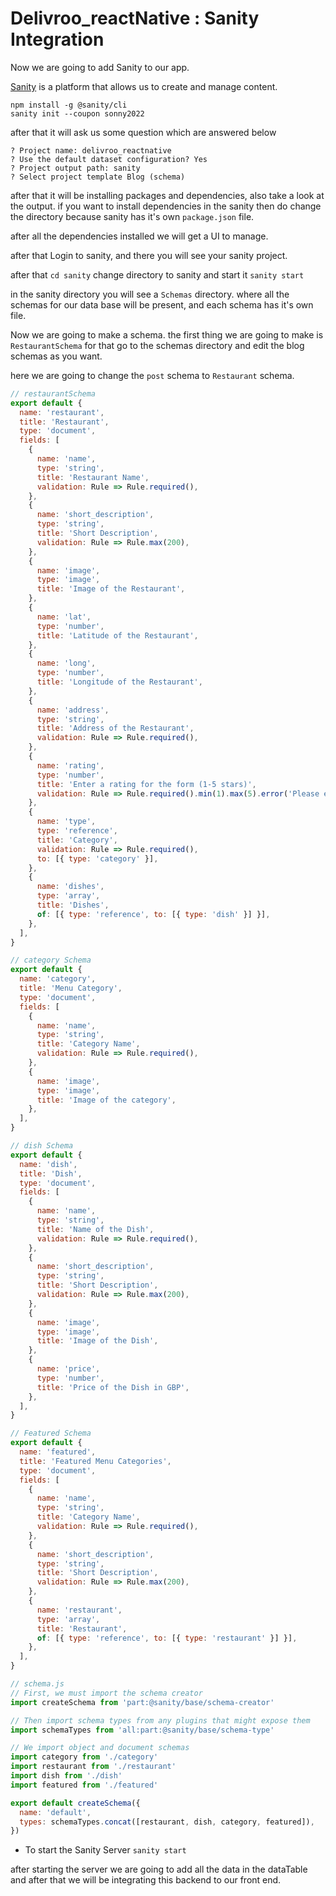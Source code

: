 # Delivroo_reactNative : Sanity Integration

Now we are going to add Sanity to our app.

[Sanity](https://snaity.io/sonny) is a platform that allows us to create and manage content.

```
npm install -g @sanity/cli
sanity init --coupon sonny2022
```

after that it will ask us some question which are answered below

```
? Project name: delivroo_reactnative
? Use the default dataset configuration? Yes
? Project output path: sanity
? Select project template Blog (schema)
```

after that it will be installing packages and dependencies, also take a look at the output. if you want to install dependencies in the sanity then do change the directory because sanity has it's own `package.json` file.

after all the dependencies installed we will get a UI to manage.

after that Login to sanity, and there you will see your sanity project.

after that `cd sanity` change directory to sanity and start it `sanity start`

in the sanity directory you will see a `Schemas` directory. where all the schemas for our data base will be present, and each schema has it's own file.

Now we are going to make a schema. the first thing we are going to make is `RestaurantSchema` for that go to the schemas directory and edit the blog schemas as you want.

here we are going to change the `post` schema to `Restaurant` schema.

```js
// restaurantSchema
export default {
  name: 'restaurant',
  title: 'Restaurant',
  type: 'document',
  fields: [
    {
      name: 'name',
      type: 'string',
      title: 'Restaurant Name',
      validation: Rule => Rule.required(),
    },
    {
      name: 'short_description',
      type: 'string',
      title: 'Short Description',
      validation: Rule => Rule.max(200),
    },
    {
      name: 'image',
      type: 'image',
      title: 'Image of the Restaurant',
    },
    {
      name: 'lat',
      type: 'number',
      title: 'Latitude of the Restaurant',
    },
    {
      name: 'long',
      type: 'number',
      title: 'Longitude of the Restaurant',
    },
    {
      name: 'address',
      type: 'string',
      title: 'Address of the Restaurant',
      validation: Rule => Rule.required(),
    },
    {
      name: 'rating',
      type: 'number',
      title: 'Enter a rating for the form (1-5 stars)',
      validation: Rule => Rule.required().min(1).max(5).error('Please enter a value between 1 and 5'),
    },
    {
      name: 'type',
      type: 'reference',
      title: 'Category',
      validation: Rule => Rule.required(),
      to: [{ type: 'category' }],
    },
    {
      name: 'dishes',
      type: 'array',
      title: 'Dishes',
      of: [{ type: 'reference', to: [{ type: 'dish' }] }],
    },
  ],
}

```

```js
// category Schema
export default {
  name: 'category',
  title: 'Menu Category',
  type: 'document',
  fields: [
    {
      name: 'name',
      type: 'string',
      title: 'Category Name',
      validation: Rule => Rule.required(),
    },
    {
      name: 'image',
      type: 'image',
      title: 'Image of the category',
    },
  ],
}

```

```js
// dish Schema
export default {
  name: 'dish',
  title: 'Dish',
  type: 'document',
  fields: [
    {
      name: 'name',
      type: 'string',
      title: 'Name of the Dish',
      validation: Rule => Rule.required(),
    },
    {
      name: 'short_description',
      type: 'string',
      title: 'Short Description',
      validation: Rule => Rule.max(200),
    },
    {
      name: 'image',
      type: 'image',
      title: 'Image of the Dish',
    },
    {
      name: 'price',
      type: 'number',
      title: 'Price of the Dish in GBP',
    },
  ],
}
```

```js
// Featured Schema
export default {
  name: 'featured',
  title: 'Featured Menu Categories',
  type: 'document',
  fields: [
    {
      name: 'name',
      type: 'string',
      title: 'Category Name',
      validation: Rule => Rule.required(),
    },
    {
      name: 'short_description',
      type: 'string',
      title: 'Short Description',
      validation: Rule => Rule.max(200),
    },
    {
      name: 'restaurant',
      type: 'array',
      title: 'Restaurant',
      of: [{ type: 'reference', to: [{ type: 'restaurant' }] }],
    },
  ],
}

```

```js
// schema.js
// First, we must import the schema creator
import createSchema from 'part:@sanity/base/schema-creator'

// Then import schema types from any plugins that might expose them
import schemaTypes from 'all:part:@sanity/base/schema-type'

// We import object and document schemas
import category from './category'
import restaurant from './restaurant'
import dish from './dish'
import featured from './featured'

export default createSchema({
  name: 'default',
  types: schemaTypes.concat([restaurant, dish, category, featured]),
})

```

* To start the Sanity Server `sanity start`

after starting the server we are going to add all the data in the dataTable and after that we will be integrating this backend to our front end.